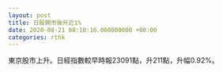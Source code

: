 ```yaml
---
layout: post
title: 日股開市後升近1%
date: 2020-08-21 08:10:16.000000000 +08:00
categories: rthk
---
```


東京股市上升。日經指數較早時報23091點，升211點，升幅0.92%。
